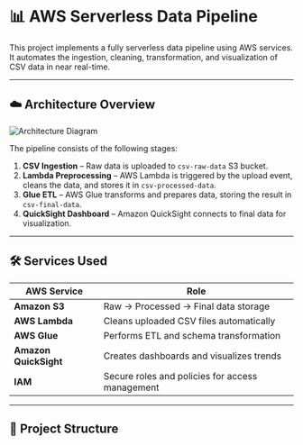 # 📊 AWS Serverless Data Pipeline

This project implements a fully serverless data pipeline using AWS services. It automates the ingestion, cleaning, transformation, and visualization of CSV data in near real-time.

---

## ☁️ Architecture Overview

![Architecture Diagram](architecture/your-architecture-image.png)

The pipeline consists of the following stages:

1. **CSV Ingestion** – Raw data is uploaded to `csv-raw-data` S3 bucket.
2. **Lambda Preprocessing** – AWS Lambda is triggered by the upload event, cleans the data, and stores it in `csv-processed-data`.
3. **Glue ETL** – AWS Glue transforms and prepares data, storing the result in `csv-final-data`.
4. **QuickSight Dashboard** – Amazon QuickSight connects to final data for visualization.

---

## 🛠️ Services Used

| AWS Service       | Role                                                                 |
|-------------------|----------------------------------------------------------------------|
| **Amazon S3**      | Raw → Processed → Final data storage                                 |
| **AWS Lambda**     | Cleans uploaded CSV files automatically                              |
| **AWS Glue**       | Performs ETL and schema transformation                               |
| **Amazon QuickSight** | Creates dashboards and visualizes trends                        |
| **IAM**            | Secure roles and policies for access management                      |

---

## 📂 Project Structure

